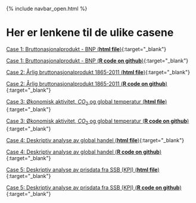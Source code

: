 {% include navbar_open.html %}

# Her er lenkene til de ulike casene

[Case 1: Bruttonasjonalprodukt - BNP (**html file**)](case_1_bnp[1].html){:target="_blank"}

[Case 1: Bruttonasjonalprodukt - BNP (**R code on github**)](https://github.com/uit-sok-1004-h21/cases/blob/main/case_1_bnp.R){:target="_blank"}

[Case 2: Årlig bruttonasjonalprodukt 1865-2011 (**html file**)](case_2_bnp_historisk[1].html){:target="_blank"}

[Case 2: Årlig bruttonasjonalprodukt 1865-2011 (**R code on github**)](https://github.com/uit-sok-1004-h21/cases/blob/main/case_2_bnp_historisk.R){:target="_blank"}

[Case 3: Økonomisk aktivitet, $CO_2$ og global temperatur (**html file**)](case_3_bnp_co2_temp[1].html){:target="_blank"}

[Case 3: Økonomisk aktivitet, $CO_2$ og global temperatur (**R code on github**)](https://github.com/uit-sok-1004-h21/cases/blob/main/case_3_bnp_co2_temp.R){:target="_blank"}

[Case 4: Deskriptiv analyse av global handel (**html file**)](case_4_global_handel[1].html){:target="_blank"}

[Case 4: Deskriptiv analyse av global handel (**R code on github**)](https://github.com/uit-sok-1004-h21/cases/blob/main/case_4_global_handel.R){:target="_blank"}

[Case 5: Deskriptiv analyse av prisdata fra SSB (KPI) (**html file**)](case_5_kpi[1].html){:target="_blank"}

[Case 5: Deskriptiv analyse av prisdata fra SSB (KPI) (**R code on github**)](https://github.com/uit-sok-1004-h21/cases/blob/main/case_5_kpi.R){:target="_blank"}
